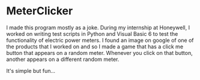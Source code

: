 # MeterClicker

I made this program mostly as a joke. During my internship at Honeywell, I worked on writing test scripts in Python and Visual Basic 6 to test the functionality of electric power meters. I found an image on google of one of the products that I worked on and so I made a game that has a click me button that appears on a random meter. Whenever you click on that button, another appears on a different random meter.

It's simple but fun...

